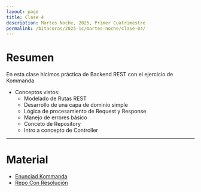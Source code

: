 ```yaml
---
layout: page
title: Clase 4
description: Martes Noche, 2025, Primer Cuatrimestre
permalink: /bitacoras/2025-1c/martes-noche/clase-04/
---
```


# Resumen

En esta clase hicimos práctica de Backend REST con el ejercicio de Kommanda

* Conceptos vistos:  
  * Modelado de Rutas REST
  * Desarrollo de una capa de dominio simple
  * Lógica de procesamiento de Request y Response
  * Manejo de errores básico
  * Conceto de Repository
  * Intro a concepto de Controller
 
    
--- 

# Material

* [Enunciad Kommanda](https://docs.google.com/document/d/1QHOLDwn7LaETVxSIkOWK5nGT9xrBjatjZoiKafDebsw/edit?tab=t.0#heading=h.btqp28xuwru4)
* [Repo Con Resolución](https://github.com/ddso-utn/kommanda/tree/clase-2-sin-resolver)
